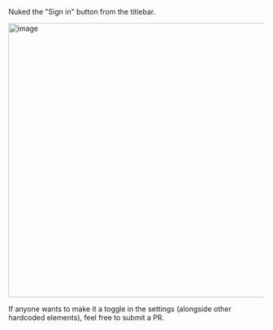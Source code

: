 Nuked the "Sign in" button from the titlebar. 

<img width="540" alt="image" src="https://github.com/user-attachments/assets/3f4c2fa4-75b3-4b3d-8133-fd242f2c76f9" />

If anyone wants to make it a toggle in the settings (alongside other hardcoded elements), feel free to submit a PR.
